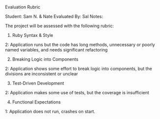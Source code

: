 Evaluation Rubric

Student: Sam N. & Nate
Evaluated By: Sal
Notes:

The project will be assessed with the following rubric:

1. Ruby Syntax & Style

2: Application runs but the code has long methods, unnecessary or poorly named variables, and needs significant refactoring

2. Breaking Logic into Components

2: Application shows some effort to break logic into components, but the divisions are inconsistent or unclear

3. Test-Driven Development

2: Application makes some use of tests, but the coverage is insufficient

4. Functional Expectations

1: Application does not run, crashes on start.
